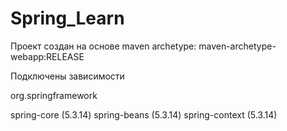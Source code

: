 # Spring_Learn

Проект создан на основе maven archetype: maven-archetype-webapp:RELEASE

Подключены зависимости

org.springframework

spring-core (5.3.14)
spring-beans (5.3.14)
spring-context (5.3.14)

